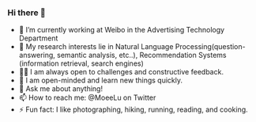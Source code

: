 ### Hi there 👋

- 🔭 I’m currently working at Weibo in the Advertising Technology Department
- 👯 My research interests lie in Natural Language Processing(question-answering, semantic analysis, etc..), Recommendation Systems (information retrieval, search engines)
- 👨‍💻 I am always open to challenges and constructive feedback.
- 🌱 I am open-minded and learn new things quickly. 
- 💬 Ask me about anything!
- 📫 How to reach me: @MoeeLu on Twitter
- ⚡ Fun fact: I like photographing, hiking, running, reading, and cooking.


